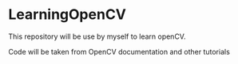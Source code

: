 # LearningOpenCV

This repository will be use by myself to learn openCV.

Code will be taken from OpenCV documentation and other tutorials